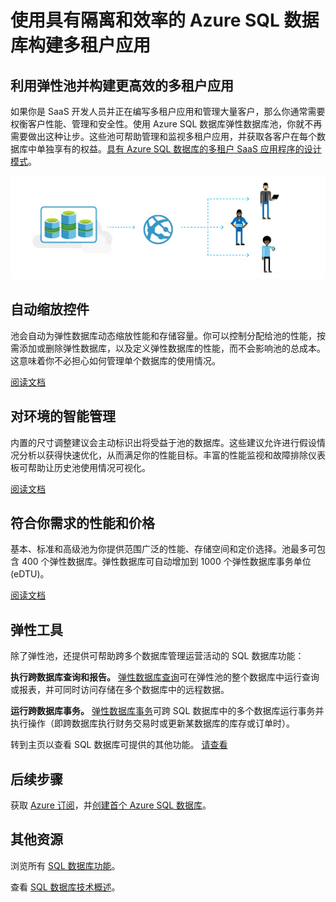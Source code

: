 <properties
   pageTitle="使用具有隔离和效率的 Azure SQL 数据库构建多租户应用"
   description="了解 SQL 数据库如何构建多租户应用"
   keywords=""
   services="sql-database"
   documentationCenter=""
   authors="CarlRabeler"
   manager="jhubbard"
   editor=""/>

<tags
   ms.service="sql-database"
   ms.devlang="NA"
   ms.topic="article"
   ms.tgt_pltfrm="NA"
   ms.workload="data-management"
   ms.date="07/19/2016"
   wacn.date="09/19/2016"
   ms.author="carlrab"/>

# 使用具有隔离和效率的 Azure SQL 数据库构建多租户应用

## 利用弹性池并构建更高效的多租户应用

如果你是 SaaS 开发人员并正在编写多租户应用和管理大量客户，那么你通常需要权衡客户性能、管理和安全性。使用 Azure SQL 数据库弹性数据库池，你就不再需要做出这种让步。这些池可帮助管理和监视多租户应用，并获取各客户在每个数据库中单独享有的权益。[具有 Azure SQL 数据库的多租户 SaaS 应用程序的设计模式](/documentation/articles/sql-database-design-patterns-multi-tenancy-saas-applications/)。

![构建多租户应用](./media/sql-database-build-multi-tenant-apps/sql-database-build-multi-tenant-apps.png)

## 自动缩放控件

池会自动为弹性数据库动态缩放性能和存储容量。你可以控制分配给池的性能，按需添加或删除弹性数据库，以及定义弹性数据库的性能，而不会影响池的总成本。这意味着你不必担心如何管理单个数据库的使用情况。

[阅读文档](/documentation/articles/sql-database-elastic-pool/)

## 对环境的智能管理

内置的尺寸调整建议会主动标识出将受益于池的数据库。这些建议允许进行假设情况分析以获得快速优化，从而满足你的性能目标。丰富的性能监视和故障排除仪表板可帮助让历史池使用情况可视化。

[阅读文档](/documentation/articles/sql-database-elastic-pool-guidance/)

## 符合你需求的性能和价格

基本、标准和高级池为你提供范围广泛的性能、存储空间和定价选择。池最多可包含 400 个弹性数据库。弹性数据库可自动增加到 1000 个弹性数据库事务单位 (eDTU)。

[阅读文档](/pricing/details/sql-database/?b=16.50)

## 弹性工具

除了弹性池，还提供可帮助跨多个数据库管理运营活动的 SQL 数据库功能：

**执行跨数据库查询和报告。**
[弹性数据库查询](/documentation/articles/sql-database-elastic-query-overview/)可在弹性池的整个数据库中运行查询或报表，并可同时访问存储在多个数据库中的远程数据。

**运行跨数据库事务。**
[弹性数据库事务](/documentation/articles/sql-database-elastic-transactions-overview/)可跨 SQL 数据库中的多个数据库运行事务并执行操作（即跨数据库执行财务交易时或更新某数据库的库存或订单时）。



转到主页以查看 SQL 数据库可提供的其他功能。
[请查看](/home/features/sql-database/)

## 后续步骤

获取 [Azure 订阅](/pricing/1rmb-trial)，并[创建首个 Azure SQL 数据库](/documentation/articles/sql-database-get-started/)。

## 其他资源

浏览所有 [SQL 数据库功能](/home/features/sql-database/)。
 
查看 [SQL 数据库技术概述](/documentation/articles/sql-database-technical-overview/)。

<!---HONumber=Mooncake_0912_2016-->